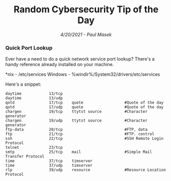 <div align="center"><h1>Random Cybersecurity Tip of the Day</h1></div>
<div align="center"> <i>4/20/2021 - Paul Masek</i> </div>

### Quick Port Lookup

Ever have a need to do a quick network service port lookup? 
There's a handy reference already installed on your machine. 

*nix - /etc/services
Windows - %windir%/System32/drivers/etc/services

Here's a snippet:
```
daytime            13/tcp
daytime            13/udp
qotd               17/tcp    quote                  #Quote of the day
qotd               17/udp    quote                  #Quote of the day
chargen            19/tcp    ttytst source          #Character generator
chargen            19/udp    ttytst source          #Character generator
ftp-data           20/tcp                           #FTP, data
ftp                21/tcp                           #FTP. control
ssh                22/tcp                           #SSH Remote Login Protocol
telnet             23/tcp
smtp               25/tcp    mail                   #Simple Mail Transfer Protocol
time               37/tcp    timserver
time               37/udp    timserver
rlp                39/udp    resource               #Resource Location Protocol
```